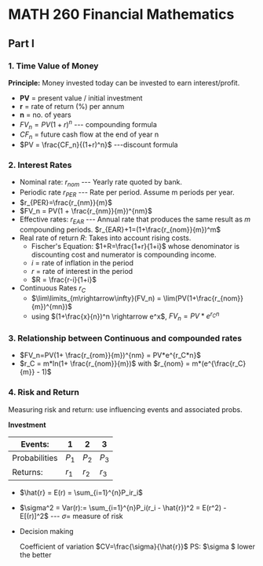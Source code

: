 # MATH 260 Financial Mathematics

## Part Ⅰ

### 1. Time Value of Money

**Principle:** Money invested today can be invested to earn interest/profit. 

* **PV** = present value / initial investment
* **r** = rate of return (%) per annum
* **n** = no. of years
* $FV_n = PV(1 + r)^n$ --- compounding formula 
* $CF_n$ = future cash flow at the end of year n
* $PV = \frac{CF_n}{(1+r)^n}$ ---discount formula

### 2. Interest Rates

* Nominal rate: $r_{nom}$  --- Yearly rate quoted by bank.
* Periodic rate $r_{PER}$  --- Rate per period. Assume m periods per year. 
* $r_{PER}=\frac{r_{nm}}{m}$ 
* $FV_n = PV(1 + \frac{r_{nm}}{m})^{nm}$
* Effective rates: $r_{EAR}$ --- Annual rate that produces the same result as $m$ compounding periods.  $r_{EAR}+1=(1+\frac{r_{nom}}{m})^m$ 
* Real rate of return $R$: Takes into account rising costs. 
  * Fischer's Equation: $1+R=\frac{1+r}{1+i}$ whose denominator is discounting cost and numerator is compounding income. 
  * $i$ = rate of inflation in the period
  * $r$ = rate of interest in the period
  * $R = \frac{r-i}{1+i}$
* Continuous Rates $r_C$ 
  * $\lim\limits_{m\rightarrow\infty}(FV_n) = \lim(PV(1+\frac{r_{nom}}{m})^{mn})$ 	 
  * using $(1+\frac{x}{n})^n \rightarrow e^x$, $FV_n = PV*e^{r_Cn}$

### 3. Relationship between Continuous and compounded rates 

* $FV_n=PV(1+ \frac{r_{rom}}{m})^{nm} = PV*e^{r_C*n}$
* $r_C = m*ln(1+ \frac{r_{nom}}{m})$ with  $r_{nom} = m*(e^{\frac{r_C}{m}} - 1)$

### 4. Risk and Return

Measuring risk and return: use influencing events and associated probs. 

**Investment** 

|Events:| 1 | 2 | 3 |
|---|---|---|----|
|Probabilities| $P_1$ | $P_2$ | $P_3$ |
|Returns: | $r_1$ | $r_2$ | $r_3$ |

* $\hat{r} = E(r) = \sum_{i=1}^{n}P_ir_i$

* $\sigma^2 = Var(r):= \sum_{i=1}^{n}P_i(r_i - \hat{r})^2 = E(r^2) - E[(r)]^2$  --- $\sigma=$ measure of risk

* Decision making 

  Coefficient of variation $CV=\frac{\sigma}{\hat{r}}$   PS: $\sigma $ lower the better 

  

